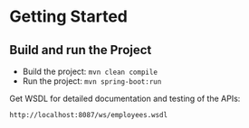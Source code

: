 # Getting Started

## Build and run the Project
- Build the project: `mvn clean compile`
- Run the project: `mvn spring-boot:run`

Get WSDL for detailed documentation and testing of the APIs:
```
http://localhost:8087/ws/employees.wsdl
```

